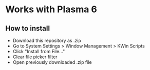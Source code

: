 # Works with Plasma 6

## How to install
- Download this repository as .zip
- Go to System Settings > Window Management > KWin Scripts
- Click "Install from File..."
- Clear file picker filter
- Open previously downloaded .zip file

